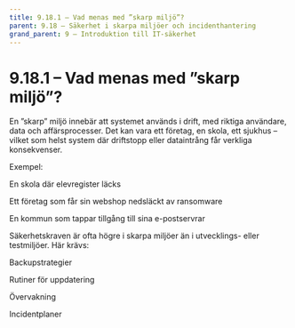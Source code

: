 ```yaml
---
title: 9.18.1 – Vad menas med ”skarp miljö”?
parent: 9.18 – Säkerhet i skarpa miljöer och incidenthantering
grand_parent: 9 – Introduktion till IT-säkerhet
---
```

# 9.18.1 – Vad menas med ”skarp miljö”?

En ”skarp” miljö innebär att systemet används i drift, med riktiga användare, data och affärsprocesser. Det kan vara ett företag, en skola, ett sjukhus – vilket som helst system där driftstopp eller dataintrång får verkliga konsekvenser.

Exempel:

En skola där elevregister läcks

Ett företag som får sin webshop nedsläckt av ransomware

En kommun som tappar tillgång till sina e-postservrar

Säkerhetskraven är ofta högre i skarpa miljöer än i utvecklings- eller testmiljöer. Här krävs:

Backupstrategier

Rutiner för uppdatering

Övervakning

Incidentplaner

